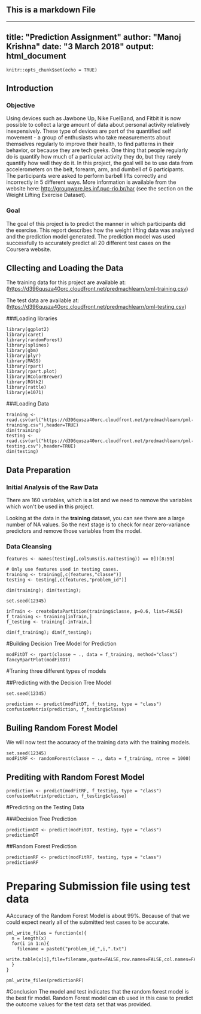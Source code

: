 ## This is a markdown File ##

---
title: "Prediction Assignment"
author: "Manoj Krishna"
date: "3 March 2018"
output: html_document
---

```{r setup, include=FALSE}
knitr::opts_chunk$set(echo = TRUE)
```

## Introduction

### Objective

Using devices such as Jawbone Up, Nike FuelBand, and Fitbit it is now possible to collect a large amount of data about personal activity relatively inexpensively. These type of devices are part of the quantified self movement - a group of enthusiasts who take measurements about themselves regularly to improve their health, to find patterns in their behavior, or because they are tech geeks. One thing that people regularly do is quantify how much of a particular activity they do, but they rarely quantify how well they do it. In this project, the goal will be to use data from accelerometers on the belt, forearm, arm, and dumbell of 6 participants. The participants were asked to perform barbell lifts correctly and incorrectly in 5 different ways. More information is available from the website here: http://groupware.les.inf.puc-rio.br/har (see the section on the Weight Lifting Exercise Dataset).

### Goal

The goal of this project is to predict the manner in which participants did the exercise. This report describes how the weight lifting data was analysed and the prediction model generated. The prediction model was used successfully to accurately predict all 20 different test cases on the Coursera website.

## Cllecting and Loading the Data

The training data for this project are available at: (https://d396qusza40orc.cloudfront.net/predmachlearn/pml-training.csv)

The test data are available at: (https://d396qusza40orc.cloudfront.net/predmachlearn/pml-testing.csv)



###Loading libraries

```{r}
library(ggplot2)
library(caret)
library(randomForest)
library(splines)
library(gbm)
library(plyr)
library(MASS)
library(rpart)
library(rpart.plot)
library(RColorBrewer)
library(RGtk2)
library(rattle)
library(e1071)
```

###Loading Data

```{r cache=TRUE}
training <- read.csv(url("https://d396qusza40orc.cloudfront.net/predmachlearn/pml-training.csv"),header=TRUE)
dim(training)
testing <- read.csv(url("https://d396qusza40orc.cloudfront.net/predmachlearn/pml-testing.csv"),header=TRUE)
dim(testing)

```



## Data Preparation

### Initial Analysis of the Raw Data

There are 160 variables, which is a lot and we need to remove the variables which won't be used in this project.

Looking at the data in the **training** dataset, you can see there are a large number of NA values.  So the next stage is to check for near zero-variance predictors and remove those variables from the model.

### Data Cleansing

```{r}
features <- names(testing[,colSums(is.na(testing)) == 0])[8:59]

# Only use features used in testing cases.
training <- training[,c(features,"classe")]
testing <- testing[,c(features,"problem_id")]

dim(training); dim(testing);

set.seed(12345)

inTrain <- createDataPartition(training$classe, p=0.6, list=FALSE)
f_training <- training[inTrain,]
f_testing <- training[-inTrain,]

dim(f_training); dim(f_testing);
```

#Building Decision Tree Model for Prediction

```{r}
modFitDT <- rpart(classe ~ ., data = f_training, method="class")
fancyRpartPlot(modFitDT)
```
#Traning three different types of models 


##Predicting with the Decision Tree Model

```{r cache=TRUE}
set.seed(12345)

prediction <- predict(modFitDT, f_testing, type = "class")
confusionMatrix(prediction, f_testing$classe)
```


## Builing Random Forest Model


We will now test the accuracy of the training data with the training models. 

```{r}
set.seed(12345)
modFitRF <- randomForest(classe ~ ., data = f_training, ntree = 1000)
```

## Prediting with Random Forest Model

```{r}
prediction <- predict(modFitRF, f_testing, type = "class")
confusionMatrix(prediction, f_testing$classe)
```


#Predicting on the Testing Data

###Decision Tree Prediction
```{r PredTree}
predictionDT <- predict(modFitDT, testing, type = "class")
predictionDT
```


##Random Forest Prediction
```{r RFPred}
predictionRF <- predict(modFitRF, testing, type = "class")
predictionRF
```
# Preparing Submission file using test data
AAccuracy of the Random Forest Model is about 99%. Because of that we could expect nearly all of the submitted test cases to be accurate.


```{r submission}
pml_write_files = function(x){
  n = length(x)
  for(i in 1:n){
    filename = paste0("problem_id_",i,".txt")
    write.table(x[i],file=filename,quote=FALSE,row.names=FALSE,col.names=FALSE)
  }
}

pml_write_files(predictionRF)
```

#Conclusion
The model and test indicates that the random forest model is the best fir model. Random Forest model can eb used in this case to predict the outcome values for the test data set that was provided.

